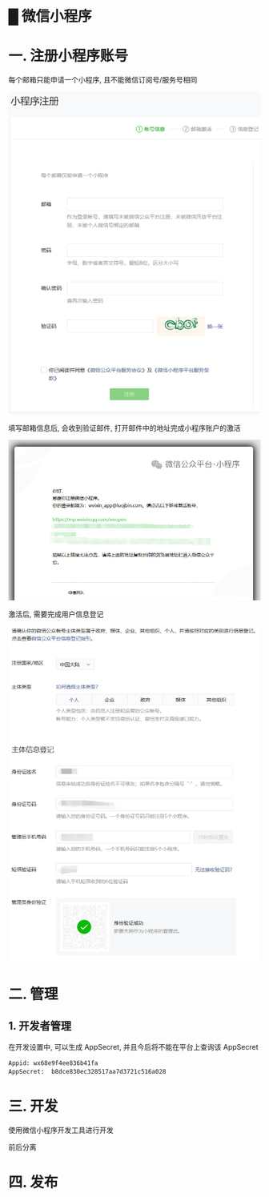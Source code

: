 # █ 微信小程序

# 一. 注册小程序账号

每个邮箱只能申请一个小程序, 且不能微信订阅号/服务号相同

![1542700744363](微信小程序.assets/1542700744363.png)

填写邮箱信息后, 会收到验证邮件, 打开邮件中的地址完成小程序账户的激活

![1542700947671](微信小程序.assets/1542700947671.png)

激活后, 需要完成用户信息登记

![1542701069651](微信小程序.assets/1542701069651.png)

# 二. 管理

## 1. 开发者管理

在开发设置中, 可以生成 AppSecret, 并且今后将不能在平台上查询该 AppSecret

```sh
Appid: wx68e9f4ee836b41fa
AppSecret:  b8dce830ec328517aa7d3721c516a028
```





# 三. 开发

使用微信小程序开发工具进行开发

前后分离



# 四. 发布

